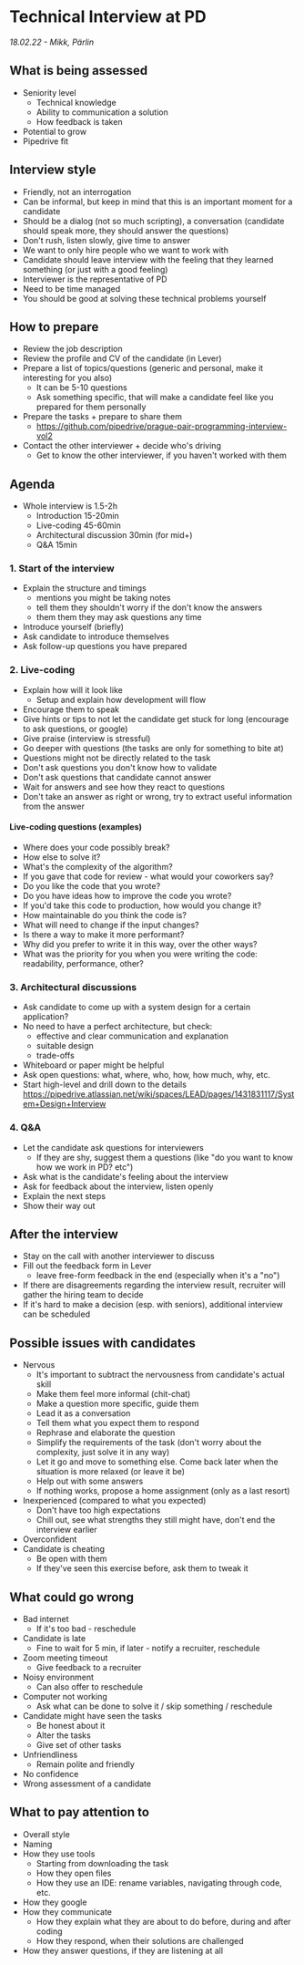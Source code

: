 # Technical Interview at PD
_18.02.22 - Mikk, Pärlin_

## What is being assessed
- Seniority level
  - Technical knowledge
  - Ability to communication a solution
  - How feedback is taken
- Potential to grow
- Pipedrive fit

## Interview style
- Friendly, not an interrogation
- Can be informal, but keep in mind that this is an important moment for a candidate
- Should be a dialog (not so much scripting), a conversation (candidate should speak more, they should answer the questions)
- Don't rush, listen slowly, give time to answer
- We want to only hire people who we want to work with
- Candidate should leave interview with the feeling that they learned something (or just with a good feeling)
- Interviewer is the representative of PD
- Need to be time managed
- You should be good at solving these technical problems yourself

## How to prepare
- Review the job description
- Review the profile and CV of the candidate (in Lever)
- Prepare a list of topics/questions (generic and personal, make it interesting for you also)
  - It can be 5-10 questions
  - Ask something specific, that will make a candidate feel like you prepared for them personally
- Prepare the tasks + prepare to share them
  - https://github.com/pipedrive/prague-pair-programming-interview-vol2
- Contact the other interviewer + decide who's driving
  - Get to know the other interviewer, if you haven't worked with them

## Agenda
- Whole interview is 1.5-2h
  - Introduction 15-20min
  - Live-coding 45-60min
  - Architectural discussion 30min (for mid+)
  - Q&A 15min

### 1. Start of the interview
- Explain the structure and timings
  - mentions you might be taking notes
  - tell them they shouldn't worry if the don't know the answers
  - them them they may ask questions any time
- Introduce yourself (briefly)
- Ask candidate to introduce themselves
- Ask follow-up questions you have prepared

### 2. Live-coding
- Explain how will it look like
  - Setup and explain how development will flow
- Encourage them to speak
- Give hints or tips to not let the candidate get stuck for long (encourage to ask questions, or google)
- Give praise (interview is stressful)
- Go deeper with questions (the tasks are only for something to bite at)
- Questions might not be directly related to the task
- Don't ask questions you don't know how to validate
- Don't ask questions that candidate cannot answer
- Wait for answers and see how they react to questions
- Don't take an answer as right or wrong, try to extract useful information from the answer

#### Live-coding questions (examples)
- Where does your code possibly break?
- How else to solve it?
- What's the complexity of the algorithm?
- If you gave that code for review - what would your coworkers say?
- Do you like the code that you wrote?
- Do you have ideas how to improve the code you wrote?
- If you'd take this code to production, how would you change it?
- How maintainable do you think the code is?
- What will need to change if the input changes?
- Is there a way to make it more performant?
- Why did you prefer to write it in this way, over the other ways?
- What was the priority for you when you were writing the code: readability, performance, other?

### 3. Architectural discussions
- Ask candidate to come up with a system design for a certain application?
- No need to have a perfect architecture, but check:
  - effective and clear communication and explanation
  - suitable design
  - trade-offs
- Whiteboard or paper might be helpful
- Ask open questions: what, where, who, how, how much, why, etc.
- Start high-level and drill down to the details
https://pipedrive.atlassian.net/wiki/spaces/LEAD/pages/1431831117/System+Design+Interview

### 4. Q&A
- Let the candidate ask questions for interviewers
  - If they are shy, suggest them a questions (like "do you want to know how we work in PD? etc")
- Ask what is the candidate's feeling about the interview
- Ask for feedback about the interview, listen openly
- Explain the next steps
- Show their way out

## After the interview
- Stay on the call with another interviewer to discuss
- Fill out the feedback form in Lever
  - leave free-form feedback in the end (especially when it's a "no")
- If there are disagreements regarding the interview result, recruiter will gather the hiring team to decide
- If it's hard to make a decision (esp. with seniors), additional interview can be scheduled

## Possible issues with candidates
- Nervous
  - It's important to subtract the nervousness from candidate's actual skill
  - Make them feel more informal (chit-chat)
  - Make a question more specific, guide them
  - Lead it as a conversation
  - Tell them what you expect them to respond
  - Rephrase and elaborate the question
  - Simplify the requirements of the task (don't worry about the complexity, just solve it in any way)
  - Let it go and move to something else. Come back later when the situation is more relaxed (or leave it be)
  - Help out with some answers
  - If nothing works, propose a home assignment (only as a last resort)
- Inexperienced (compared to what you expected)
  - Don't have too high expectations
  - Chill out, see what strengths they still might have, don't end the interview earlier
- Overconfident
- Candidate is cheating
  - Be open with them
  - If they've seen this exercise before, ask them to tweak it

## What could go wrong
- Bad internet
  - If it's too bad - reschedule
- Candidate is late
  - Fine to wait for 5 min, if later - notify a recruiter, reschedule
- Zoom meeting timeout
  - Give feedback to a recruiter
- Noisy environment
  - Can also offer to reschedule
- Computer not working
  - Ask what can be done to solve it / skip something / reschedule
- Candidate might have seen the tasks
  - Be honest about it
  - Alter the tasks
  - Give set of other tasks
- Unfriendliness
  - Remain polite and friendly
- No confidence
- Wrong assessment of a candidate

## What to pay attention to
- Overall style
- Naming
- How they use tools
  - Starting from downloading the task
  - How they open files
  - How they use an IDE: rename variables, navigating through code, etc.
- How they google
- How they communicate
  - How they explain what they are about to do before, during and after coding
  - How they respond, when their solutions are challenged
- How they answer questions, if they are listening at all
